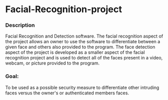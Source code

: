 # Facial-Recognition-project

### Description
Facial Recognition and Detection software. The facial recognition aspect of the project allows an owner to use the software to differentiate between
a given face and others also provided to the program. The face detection aspect of the project is developed as a smaller aspect of the facial 
recognition project and is used to detect all of the faces present in a video, webcam, or picture provided to the program.

### Goal: 
To be used as a possible security measure to differentiate other intruding faces versus the owner's or authenticated members faces.
